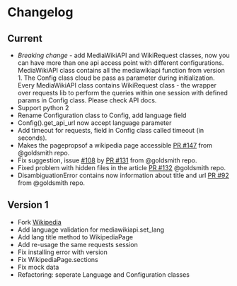 # Changelog

## Current

* *Breaking change* - add MediaWikiAPI and WikiRequest classes, now you can have more than one api access point with different configurations. MediaWikiAPI class contains all the mediawikiapi function from version 1. The Config class cloud be pass  as parameter during initialization. Every MediaWikiAPI class contains WikiRequest class - the wrapper over requests lib to perform the queries within one session with defined params in Config class. Please check API docs.
* Support python 2
* Rename Configuration class to Config, add language field
* Config().get_api_url now accept language parameter
* Add timeout for requests, field in Config class called timeout (in seconds).
* Makes the pagepropsof a wikipedia page accessible [PR #147](https://github.com/goldsmith/Wikipedia/pull/147) from @goldsmith repo.
* Fix suggestion, issue [#108](https://github.com/goldsmith/Wikipedia/issues/108) by [PR #131](https://github.com/goldsmith/Wikipedia/pull/131) from @goldsmith repo.
* Fixed problem with hidden files in the article [PR #132](https://github.com/goldsmith/Wikipedia/pull/132/files) @goldsmith repo.
* DisambiguationError contains now information about title and url [PR #92](https://github.com/goldsmith/Wikipedia/pull/92) from @goldsmith repo.


## Version 1

* Fork [Wikipedia](https://github.com/goldsmith/Wikipedia)
* Add language validation for mediawikiapi.set_lang
* Add lang title method to WikipediaPage
* Add re-usage the same requests session
* Fix installing error with version
* Fix WikipediaPage.sections
* Fix mock data
* Refactoring: seperate Language and Configuration classes
